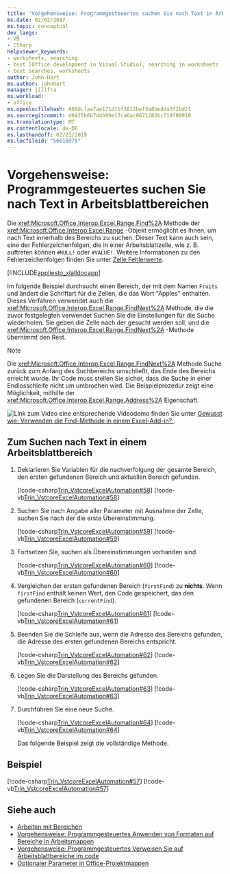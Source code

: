 ```yaml
---
title: 'Vorgehensweise: Programmgesteuertes suchen Sie nach Text in Arbeitsblattbereichen'
ms.date: 02/02/2017
ms.topic: conceptual
dev_langs:
- VB
- CSharp
helpviewer_keywords:
- worksheets, searching
- text [Office development in Visual Studio], searching in worksheets
- text searches, worksheets
author: John-Hart
ms.author: johnhart
manager: jillfra
ms.workload:
- office
ms.openlocfilehash: 800dcfaa7ae171d1bf3812bef3a8bedda3f2bd21
ms.sourcegitcommit: d0425b6b7d4b99e17ca6ac0671282bc718f80910
ms.translationtype: MT
ms.contentlocale: de-DE
ms.lasthandoff: 02/21/2019
ms.locfileid: "56616975"
---
```

# <a name="how-to-programmatically-search-for-text-in-worksheet-ranges"></a>Vorgehensweise: Programmgesteuertes suchen Sie nach Text in Arbeitsblattbereichen
  Die <xref:Microsoft.Office.Interop.Excel.Range.Find%2A> Methode der <xref:Microsoft.Office.Interop.Excel.Range> -Objekt ermöglicht es Ihnen, um nach Text innerhalb des Bereichs zu suchen. Dieser Text kann auch sein, eine der Fehlerzeichenfolgen, die in einer Arbeitsblattzelle, wie z. B. auftreten können `#NULL!` oder `#VALUE!`. Weitere Informationen zu den Fehlerzeichenfolgen finden Sie unter [Zelle Fehlerwerte](/office/vba/excel/Concepts/Cells-and-Ranges/cell-error-values).

 [!INCLUDE[appliesto_xlalldocapp](../vsto/includes/appliesto-xlalldocapp-md.md)]

 Im folgende Beispiel durchsucht einen Bereich, der mit dem Namen `Fruits` und ändert die Schriftart für die Zellen, die das Wort "Apples" enthalten. Dieses Verfahren verwendet auch die <xref:Microsoft.Office.Interop.Excel.Range.FindNext%2A> Methode, die die zuvor festgelegten verwendet Suchen Sie die Einstellungen für die Suche wiederholen. Sie geben die Zelle nach der gesucht werden soll, und die <xref:Microsoft.Office.Interop.Excel.Range.FindNext%2A> -Methode übernimmt den Rest.

> [!NOTE]
>  Die <xref:Microsoft.Office.Interop.Excel.Range.FindNext%2A> Methode Suche zurück zum Anfang des Suchbereichs umschließt, das Ende des Bereichs erreicht wurde. Ihr Code muss stellen Sie sicher, dass die Suche in einer Endlosschleife nicht um umbrochen wird. Die Beispielprozedur zeigt eine Möglichkeit, mithilfe der <xref:Microsoft.Office.Interop.Excel.Range.Address%2A> Eigenschaft.

 ![Link zum Video](../vsto/media/playvideo.gif "Link zum Video") eine entsprechende Videodemo finden Sie unter [Gewusst wie: Verwenden die Find-Methode in einem Excel-Add-in? ](http://go.microsoft.com/fwlink/?LinkID=130294).

## <a name="to-search-for-text-in-a-worksheet-range"></a>Zum Suchen nach Text in einem Arbeitsblattbereich

1. Deklarieren Sie Variablen für die nachverfolgung der gesamte Bereich, den ersten gefundenen Bereich und aktuellen Bereich gefunden.

    [!code-csharp[Trin_VstcoreExcelAutomation#58](../vsto/codesnippet/CSharp/Trin_VstcoreExcelAutomationCS/Sheet1.cs#58)]
    [!code-vb[Trin_VstcoreExcelAutomation#58](../vsto/codesnippet/VisualBasic/Trin_VstcoreExcelAutomation/Sheet1.vb#58)]

2. Suchen Sie nach Angabe aller Parameter mit Ausnahme der Zelle, suchen Sie nach der die erste Übereinstimmung.

    [!code-csharp[Trin_VstcoreExcelAutomation#59](../vsto/codesnippet/CSharp/Trin_VstcoreExcelAutomationCS/Sheet1.cs#59)]
    [!code-vb[Trin_VstcoreExcelAutomation#59](../vsto/codesnippet/VisualBasic/Trin_VstcoreExcelAutomation/Sheet1.vb#59)]

3. Fortsetzen Sie, suchen als Übereinstimmungen vorhanden sind.

    [!code-csharp[Trin_VstcoreExcelAutomation#60](../vsto/codesnippet/CSharp/Trin_VstcoreExcelAutomationCS/Sheet1.cs#60)]
    [!code-vb[Trin_VstcoreExcelAutomation#60](../vsto/codesnippet/VisualBasic/Trin_VstcoreExcelAutomation/Sheet1.vb#60)]

4. Vergleichen der ersten gefundenen Bereich (`firstFind`) zu **nichts**. Wenn `firstFind` enthält keinen Wert, den Code gespeichert, das den gefundenen Bereich (`currentFind`).

    [!code-csharp[Trin_VstcoreExcelAutomation#61](../vsto/codesnippet/CSharp/Trin_VstcoreExcelAutomationCS/Sheet1.cs#61)]
    [!code-vb[Trin_VstcoreExcelAutomation#61](../vsto/codesnippet/VisualBasic/Trin_VstcoreExcelAutomation/Sheet1.vb#61)]

5. Beenden Sie die Schleife aus, wenn die Adresse des Bereichs gefunden, die Adresse des ersten gefundenen Bereichs entspricht.

    [!code-csharp[Trin_VstcoreExcelAutomation#62](../vsto/codesnippet/CSharp/Trin_VstcoreExcelAutomationCS/Sheet1.cs#62)]
    [!code-vb[Trin_VstcoreExcelAutomation#62](../vsto/codesnippet/VisualBasic/Trin_VstcoreExcelAutomation/Sheet1.vb#62)]

6. Legen Sie die Darstellung des Bereichs gefunden.

    [!code-csharp[Trin_VstcoreExcelAutomation#63](../vsto/codesnippet/CSharp/Trin_VstcoreExcelAutomationCS/Sheet1.cs#63)]
    [!code-vb[Trin_VstcoreExcelAutomation#63](../vsto/codesnippet/VisualBasic/Trin_VstcoreExcelAutomation/Sheet1.vb#63)]

7. Durchführen Sie eine neue Suche.

    [!code-csharp[Trin_VstcoreExcelAutomation#64](../vsto/codesnippet/CSharp/Trin_VstcoreExcelAutomationCS/Sheet1.cs#64)]
    [!code-vb[Trin_VstcoreExcelAutomation#64](../vsto/codesnippet/VisualBasic/Trin_VstcoreExcelAutomation/Sheet1.vb#64)]

   Das folgende Beispiel zeigt die vollständige Methode.

## <a name="example"></a>Beispiel
 [!code-csharp[Trin_VstcoreExcelAutomation#57](../vsto/codesnippet/CSharp/Trin_VstcoreExcelAutomationCS/Sheet1.cs#57)]
 [!code-vb[Trin_VstcoreExcelAutomation#57](../vsto/codesnippet/VisualBasic/Trin_VstcoreExcelAutomation/Sheet1.vb#57)]

## <a name="see-also"></a>Siehe auch
- [Arbeiten mit Bereichen](../vsto/working-with-ranges.md)
- [Vorgehensweise: Programmgesteuertes Anwenden von Formaten auf Bereiche in Arbeitsmappen](../vsto/how-to-programmatically-apply-styles-to-ranges-in-workbooks.md)
- [Vorgehensweise: Programmgesteuertes Verweisen Sie auf Arbeitsblattbereiche im code](../vsto/how-to-programmatically-refer-to-worksheet-ranges-in-code.md)
- [Optionaler Parameter in Office-Projektmappen](../vsto/optional-parameters-in-office-solutions.md)
